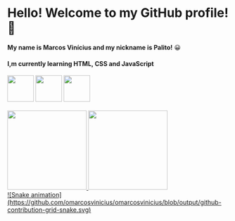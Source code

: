 #                   Hello! Welcome to my GitHub profile! 👋

**My name is Marcos Vinícius and my nickname is Palito!** :grinning:

####                 I,m currently learning HTML, CSS and JavaScript
<div>
<img style="width: 60px; heigth: 60px;" src="https://cdn.jsdelivr.net/gh/devicons/devicon/icons/html5/html5-original-wordmark.svg" />
<img style="width: 60px; heigth: 60px;" src="https://cdn.jsdelivr.net/gh/devicons/devicon/icons/css3/css3-original-wordmark.svg" />
 <img style="width: 60px; heigth: 60px;" src="https://cdn.jsdelivr.net/gh/devicons/devicon/icons/javascript/javascript-original.svg" />
</div>

<div>
<br>
<a href="https://github.com/omarcosvinicius">
<img height="180em" src="https://github-readme-stats.vercel.app/api/top-langs/?username=omarcosvinicius&layout=compact&langs_count=7&theme=dracula"/>
<img height="180em" src="https://github-readme-stats.vercel.app/api?username=omarcosvinicius&show_icons=true&theme=dracula&include_all_commits=true&count_private=true"/>
</div>
 
<div>
![Snake animation](https://github.com/omarcosvinicius/omarcosvinicius/blob/output/github-contribution-grid-snake.svg)
</div

          
          
          




<!--
**omarcosvinicius/omarcosvinicius** is a ✨ _special_ ✨ repository because its `README.md` (this file) appears on your GitHub profile.

Here are some ideas to get you started:

- 🔭 I’m currently working on ...
- 🌱 I’m currently learning ...
- 👯 I’m looking to collaborate on ...
- 🤔 I’m looking for help with ...
- 💬 Ask me about ...
- 📫 How to reach me: ...
- 😄 Pronouns: ...
- ⚡ Fun fact: ...
-->

